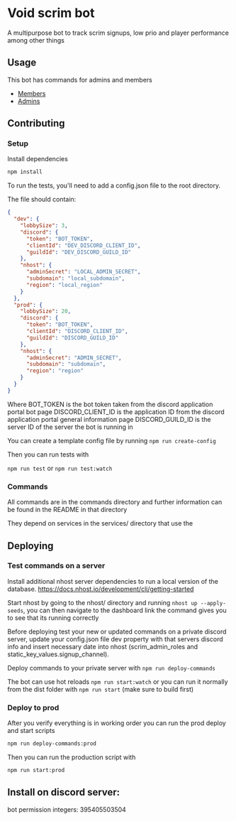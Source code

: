 #  Void scrim bot
A multipurpose bot to track scrim signups, low prio and player performance among other things

## Usage

This bot has commands for admins and members

* [Members](/usage/members.md)
* [Admins](/usage/admins.md)

## Contributing
### Setup
Install dependencies
```sh
npm install
```

To run the tests, you'll need to add a config.json file to the root directory.

The file should contain:
```json
{
  "dev": {
    "lobbySize": 3,
    "discord": {
      "token": "BOT_TOKEN",
      "clientId": "DEV_DISCORD_CLIENT_ID",
      "guildId": "DEV_DISCORD_GUILD_ID"  
    },
    "nhost": {
      "adminSecret": "LOCAL_ADMIN_SECRET",
      "subdomain": "local_subdomain",
      "region": "local_region"
    }
  },
  "prod": {
    "lobbySize": 20,
    "discord": {
      "token": "BOT_TOKEN",
      "clientId": "DISCORD_CLIENT_ID",
      "guildId": "DISCORD_GUILD_ID"
    },
    "nhost": {
      "adminSecret": "ADMIN_SECRET",
      "subdomain": "subdomain",
      "region": "region"
    }
  }
}
```
Where BOT_TOKEN is the bot token taken from the discord application portal bot page
DISCORD_CLIENT_ID is the application ID from the discord application portal general information page
DISCORD_GUILD_ID is the server ID of the server the bot is running in

You can create a template config file by running 
`
npm run create-config
`

Then you can run tests with 

`npm run test` or `npm run test:watch`

### Commands
All commands are in the commands directory and further information can be found in the README in that directory

They depend on services in the services/ directory that use the

## Deploying

### Test commands on a server

Install additional nhost server dependencies to run a local version of the database.
https://docs.nhost.io/development/cli/getting-started

Start nhost by going to the nhost/ directory and running `nhost up --apply-seeds`, you can then navigate to the dashboard link the command gives you to see that its running correctly

Before deploying test your new or updated commands on a private discord server, update your config.json file dev property with that servers discord info and insert necessary date into nhost (scrim_admin_roles and static_key_values.signup_channel).

Deploy commands to your private server with `npm run deploy-commands`

The bot can use hot reloads `npm run start:watch` or you can run it normally from the dist folder with `npm run start` (make sure to build first)

### Deploy to prod
After you verify everything is in working order you can run the prod deploy and start scripts

```sh
npm run deploy-commands:prod
```

Then you can run the production script with 
```sh
npm run start:prod
```

## Install on discord server:

bot permission integers: 395405503504
